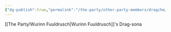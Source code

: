 ```yaml
---
{"dg-publish":true,"permalink":"/the-party/other-party-members/dragche/","noteIcon":"","created":"2024-05-03T19:54:46.828+01:00","updated":"2024-12-23T14:13:34.701+00:00"}
---
```


 [[The Party/Wurinn Fuuldrusch\|Wurinn Fuuldrusch]]'s Drag-sona
